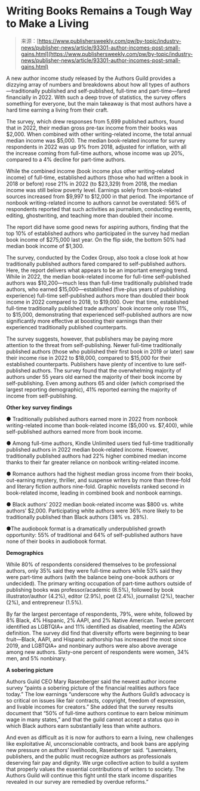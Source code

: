 <!--yml
category: 未分类
date: 2024-05-27 14:28:48
-->

# Writing Books Remains a Tough Way to Make a Living

> 来源：[https://www.publishersweekly.com/pw/by-topic/industry-news/publisher-news/article/93301-author-incomes-post-small-gains.html](https://www.publishersweekly.com/pw/by-topic/industry-news/publisher-news/article/93301-author-incomes-post-small-gains.html)

A new author income study released by the Authors Guild provides a dizzying array of numbers and breakdowns about how all types of authors—traditionally published and self-published, full-time and part-time—fared financially in 2022\. With such a deep trove of statistics, the survey offers something for everyone, but the main takeaway is that most authors have a hard time earning a living from their craft.

The survey, which drew responses from 5,699 published authors, found that in 2022, their median gross pre-tax income from their books was $2,000\. When combined with other writing-related income, the total annual median income was $5,000\. The median book-related income for survey respondents in 2022 was up 9% from 2018, adjusted for inflation, with all the increase coming from full-time authors, whose income was up 20%, compared to a 4% decline for part-time authors.

While the combined income (book income plus other writing-related income) of full-time, established authors (those who had written a book in 2018 or before) rose 21% in 2022 (to $23,329) from 2018, the median income was still below poverty level. Earnings solely from book-related sources increased from $9,997 to $12,000 in that period. The importance of nonbook writing-related income to authors cannot be overstated: 56% of respondents reported that such activities as journalism, conducting events, editing, ghostwriting, and teaching more than doubled their income.

The report did have some good news for aspiring authors, finding that the top 10% of established authors who participated in the survey had median book income of $275,000 last year. On the flip side, the bottom 50% had median book income of $1,300.

The survey, conducted by the Codex Group, also took a close look at how traditionally published authors fared compared to self-published authors. Here, the report delivers what appears to be an important emerging trend. While in 2022, the median book-related income for full-time self-published authors was $10,200—much less than full-time traditionally published trade authors, who earned $15,000—established (five-plus years of publishing experience) full-time self-published authors more than doubled their book income in 2022 compared to 2018, to $19,000\. Over that time, established full-time traditionally published trade authors’ book income only rose 11%, to $15,000, demonstrating that experienced self-published authors are now significantly more effective at boosting their earnings than their experienced traditionally published counterparts.

The survey suggests, however, that publishers may be paying more attention to the threat from self-publishing. Newer full-time traditionally published authors (those who published their first book in 2019 or later) saw their income rise in 2022 to $18,000, compared to $15,000 for their established counterparts. Publishers have plenty of incentive to lure self-published authors. The survey found that the overwhelming majority of authors under 55 years old earned the majority of their book income by self-publishing. Even among authors 65 and older (which comprised the largest reporting demographic), 41% reported earning the majority of income from self-publishing.

**Other key survey findings**

● Traditionally published authors earned more in 2022 from nonbook writing-related income than book-related income ($5,000 vs. $7,400), while self-published authors earned more from book income.

● Among full-time authors, Kindle Unlimited users tied full-time traditionally published authors in 2022 median book-related income. However, traditionally published authors had 22% higher combined median income thanks to their far greater reliance on nonbook writing-related income.

● Romance authors had the highest median gross income from their books, out-earning mystery, thriller, and suspense writers by more than three-fold and literary fiction authors nine-fold. Graphic novelists ranked second in book-related income, leading in combined book and nonbook earnings.

● Black authors’ 2022 median book-related income was $800 vs. white authors’ $2,000\. Participating white authors were 36% more likely to be traditionally published than Black authors (38% vs. 28%).

●The audiobook format is a dramatically underpublished growth opportunity: 55% of traditional and 64% of self-published authors have none of their books in audiobook format.

**Demographics**

While 80% of respondents considered themselves to be professional authors, only 35% said they were full-time authors while 53% said they were part-time authors (with the balance being one-book authors or undecided). The primary writing occupation of part-time authors outside of publishing books was professor/academic (8.5%), followed by book illustrator/author (4.2%), editor (2.9%), poet (2.4%), journalist (2%), teacher (2%), and entrepreneur (1.5%).

By far the largest percentage of respondents, 79%, were white, followed by 8% Black, 4% Hispanic, 2% AAPI, and 2% Native American. Twelve percent identified as LGBTQIA+ and 11% identified as disabled, meeting the ADA’s definition. The survey did find that diversity efforts were beginning to bear fruit—Black, AAPI, and Hispanic authorship has increased the most since 2019, and LGBTQIA+ and nonbinary authors were also above average among new authors. Sixty-one percent of respondents were women, 34% men, and 5% nonbinary.

**A sobering picture**

Authors Guild CEO Mary Rasenberger said the newest author income survey “paints a sobering picture of the financial realities authors face today.” The low earnings “underscore why the Authors Guild’s advocacy is so critical on issues like fair contracts, copyright, freedom of expression, and livable incomes for creators.” She added that the survey results document that “50% of full-time authors continue to earn below minimum wage in many states,” and that the guild cannot accept a status quo in which Black authors earn substantially less than white authors.

And even as difficult as it is now for authors to earn a living, new challenges like exploitative AI, unconscionable contracts, and book bans are applying new pressure on authors’ livelihoods, Rasenberger said. “Lawmakers, publishers, and the public must recognize authors as professionals deserving fair pay and dignity. We urge collective action to build a system that properly values the essential contributions of writers to society. The Authors Guild will continue this fight until the stark income disparities revealed in our survey are remedied by overdue reforms.”